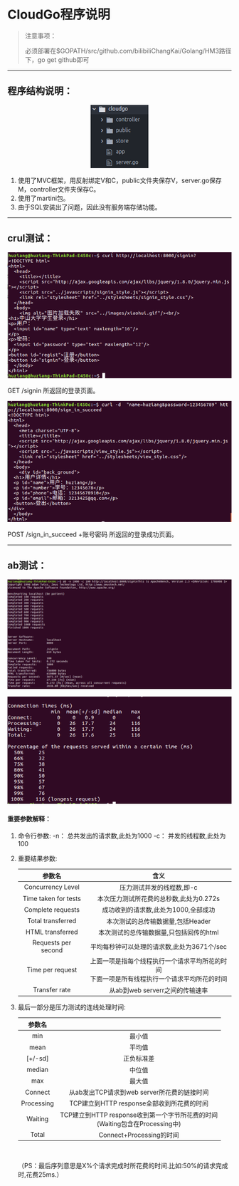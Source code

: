 # CloudGo程序说明

> 注意事项：
>
> ​	必须部署在$GOPATH/src/github.com/bilibiliChangKai/Golang/HM3路径下，go get github即可

---

## 程序结构说明：

<div align=center>

![结构图](./photo/结构图.png)

</div> 

1. 使用了MVC框架，用反射绑定V和C，public文件夹保存V，server.go保存M，controller文件夹保存C。
2. 使用了martini包。
3. 由于SQL安装出了问题，因此没有服务端存储功能。

---

## crul测试：

![crulget](./photo/crulget.png)

GET /signin 所返回的登录页面。



![crulpost](./photo/crulpost.png)

POST /sign_in_succeed +账号密码 所返回的登录成功页面。

---

## ab测试：

![ab1](./photo/ab1.png)

![ab2](./photo/ab2.png)

####  **重要参数解释：**

1. 命令行参数:
   -n： 总共发出的请求数,此处为1000
   -c： 并发的线程数,此处为100

2. 重要结果参数:

   |         参数名          |                    含义                    |
   | :------------------: | :--------------------------------------: |
   |  Concurrency Level   |              压力测试并发的线程数,即-c              |
   | Time taken for tests |         本次压力测试所花费的总秒数,此处为0.272s          |
   |  Complete requests   |          成功收到的请求数,此处为1000,全部成功           |
   |  Total transferred   |           本次测试的总传输数据量,包括Header           |
   |   HTML transferred   |          本次测试的总传输数据量,只包括回传的html          |
   | Requests per second  |        平均每秒钟可以处理的请求数,此处为3671个/sec        |
   |   Time per request   | 上面一项是指每个线程执行一个请求平均所花的时间<br>下面一项是所有线程执行一个请求平均所花的时间 |
   |    Transfer rate     |          从ab到web serverr之间的传输速率          |

3. 最后一部分是压力测试的连线处理时间:

   |    参数名     |                                          |
   | :--------: | :--------------------------------------: |
   |    min     |                   最小值                    |
   |    mean    |                   平均值                    |
   |  [+/-sd]   |                  正负标准差                   |
   |   median   |                   中位值                    |
   |    max     |                   最大值                    |
   |  Connect   |      从ab发出TCP请求到web server所花费的链接时间       |
   | Processing |      TCP建立到HTTP response全部收到所花费的时间       |
   |  Waiting   | TCP建立到HTTP response收到第一个字节所花费的时间<br>(Waiting包含在Processing中) |
   |   Total    |          Connect+Processing的时间           |

   ​

   （PS：最后序列意思是X%个请求完成时所花费的时间.比如:50%的请求完成时,花费25ms.）
